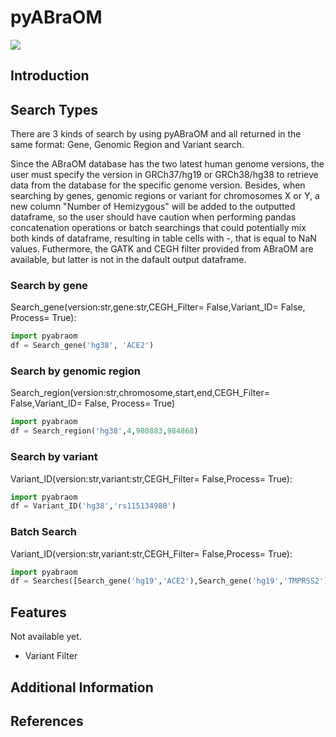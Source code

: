 # pyABraOM

![](https://img.shields.io/badge/python-v1.x-purple)

## Introduction


## Search Types

   There are 3 kinds of search by using pyABraOM and all returned in the same format: Gene, Genomic Region and Variant search.
   
   Since the ABraOM database has the two latest human genome versions, the user must specify the version in GRCh37/hg19 or GRCh38/hg38 to retrieve data from the database for the specific genome version. Besides, when searching by  genes, genomic regions or variant for chromosomes X or Y, a new column "Number of Hemizygous" will be added to the outputted dataframe, so the user should have caution when performing pandas concatenation operations or batch searchings that could potentially mix both kinds of dataframe, resulting in table cells with -, that is equal to NaN values. Futhermore, the GATK and CEGH filter provided from ABraOM are available, but latter is not in the dafault output dataframe.
   
   
### Search by gene

Search_gene(version:str,gene:str,CEGH_Filter= False,Variant_ID= False, Process= True):

```python
import pyabraom
df = Search_gene('hg38', 'ACE2')
```
### Search by  genomic region

Search_region(version:str,chromosome,start,end,CEGH_Filter= False,Variant_ID= False, Process= True)

```python
import pyabraom
df = Search_region('hg38',4,980883,984868)
```

### Search by  variant

Variant_ID(version:str,variant:str,CEGH_Filter= False,Process= True):

```python
import pyabraom
df = Variant_ID('hg38','rs115134980')
```

### Batch Search 

Variant_ID(version:str,variant:str,CEGH_Filter= False,Process= True):

```python
import pyabraom
df = Searches([Search_gene('hg19','ACE2'),Search_gene('hg19','TMPRSS2')])
```
## Features

Not available yet.
* Variant Filter

## Additional Information

## References

```
